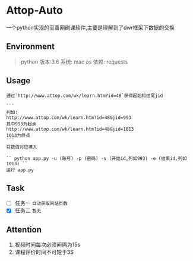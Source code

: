 # Attop-Auto
一个python实现的至善网刷课软件,主要是理解到了dwr框架下数据的交换
## Environment
> python 版本:3.6
> 系统: mac os
> 依赖: requests

## Usage
    通过`http://www.attop.com/wk/learn.htm?id=48`获得起始和结尾jid
    
    ```
    列如:
    http://www.attop.com/wk/learn.htm?id=48&jid=993
    其中993为起点
    http://www.attop.com/wk/learn.htm?id=48&jid=1013
    1013为终点
    ```
    将数值对应填入

    `` python app.py -u (账号) -p (密码) -s (开始id,列如993) -e (结束id,列如1013) ``
    运行 app.py

## Task
- [ ] 任务一  `自动获取网站页数`
- [x] 任务二  `暂无`

## Attention 
1.  视频时间每次必须间隔为15s
2.  课程评价时间不可短于3S
